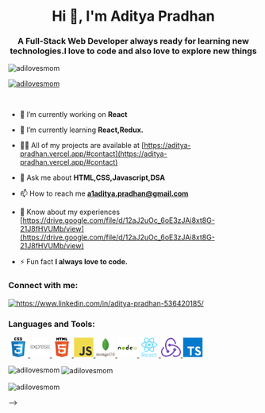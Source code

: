 <h1 align="center">Hi 👋, I'm Aditya Pradhan</h1>
<h3 align="center">A Full-Stack Web Developer always ready for learning new technologies.I love to code and also love to explore new things</h3>

<p align="left"> <img src="https://komarev.com/ghpvc/?username=adilovesmom&label=Profile%20views&color=0e75b6&style=flat" alt="adilovesmom" /> </p>

<p align="left"> <a href="https://github.com/ryo-ma/github-profile-trophy"><img src="https://github-profile-trophy.vercel.app/?username=adilovesmom" alt="adilovesmom" /></a> </p>

<p align="left"> <a href="https://twitter.com/" target="blank"><img src="https://img.shields.io/twitter/follow/?logo=twitter&style=for-the-badge" alt="" /></a> </p>

- 🔭 I’m currently working on **React**

- 🌱 I’m currently learning **React,Redux.**

- 👨‍💻 All of my projects are available at [https://aditya-pradhan.vercel.app/#contact](https://aditya-pradhan.vercel.app/#contact)

- 💬 Ask me about **HTML,CSS,Javascript,DSA**

- 📫 How to reach me **a1aditya.pradhan@gmail.com**

- 📄 Know about my experiences [https://drive.google.com/file/d/12aJ2uOc_6oE3zJAi8xt8G-21J8fHVUMb/view](https://drive.google.com/file/d/12aJ2uOc_6oE3zJAi8xt8G-21J8fHVUMb/view)

- ⚡ Fun fact **I always love to code.**

<h3 align="left">Connect with me:</h3>
<p align="left">
<a href="https://linkedin.com/in/https://www.linkedin.com/in/aditya-pradhan-536420185/" target="blank"><img align="center" src="https://raw.githubusercontent.com/rahuldkjain/github-profile-readme-generator/master/src/images/icons/Social/linked-in-alt.svg" alt="https://www.linkedin.com/in/aditya-pradhan-536420185/" height="30" width="40" /></a>
</p>

<h3 align="left">Languages and Tools:</h3>
<p align="left"> <a href="https://www.w3schools.com/css/" target="_blank" rel="noreferrer"> <img src="https://raw.githubusercontent.com/devicons/devicon/master/icons/css3/css3-original-wordmark.svg" alt="css3" width="40" height="40"/> </a> <a href="https://expressjs.com" target="_blank" rel="noreferrer"> <img src="https://raw.githubusercontent.com/devicons/devicon/master/icons/express/express-original-wordmark.svg" alt="express" width="40" height="40"/> </a> <a href="https://www.w3.org/html/" target="_blank" rel="noreferrer"> <img src="https://raw.githubusercontent.com/devicons/devicon/master/icons/html5/html5-original-wordmark.svg" alt="html5" width="40" height="40"/> </a> <a href="https://developer.mozilla.org/en-US/docs/Web/JavaScript" target="_blank" rel="noreferrer"> <img src="https://raw.githubusercontent.com/devicons/devicon/master/icons/javascript/javascript-original.svg" alt="javascript" width="40" height="40"/> </a> <a href="https://www.mongodb.com/" target="_blank" rel="noreferrer"> <img src="https://raw.githubusercontent.com/devicons/devicon/master/icons/mongodb/mongodb-original-wordmark.svg" alt="mongodb" width="40" height="40"/> </a> <a href="https://nodejs.org" target="_blank" rel="noreferrer"> <img src="https://raw.githubusercontent.com/devicons/devicon/master/icons/nodejs/nodejs-original-wordmark.svg" alt="nodejs" width="40" height="40"/> </a> <a href="https://reactjs.org/" target="_blank" rel="noreferrer"> <img src="https://raw.githubusercontent.com/devicons/devicon/master/icons/react/react-original-wordmark.svg" alt="react" width="40" height="40"/> </a> <a href="https://redux.js.org" target="_blank" rel="noreferrer"> <img src="https://raw.githubusercontent.com/devicons/devicon/master/icons/redux/redux-original.svg" alt="redux" width="40" height="40"/> </a> <a href="https://www.typescriptlang.org/" target="_blank" rel="noreferrer"> <img src="https://raw.githubusercontent.com/devicons/devicon/master/icons/typescript/typescript-original.svg" alt="typescript" width="40" height="40"/> </a> </p>

<p><img align="left" src="https://github-readme-stats.vercel.app/api/top-langs?username=adilovesmom&show_icons=true&locale=en&layout=compact" alt="adilovesmom" /></p>

<p>&nbsp;<img align="center" src="https://github-readme-stats.vercel.app/api?username=adilovesmom&show_icons=true&locale=en" alt="adilovesmom" /></p>

<p><img align="center" src="https://github-readme-streak-stats.herokuapp.com/?user=adilovesmom&" alt="adilovesmom" /></p>

-->
